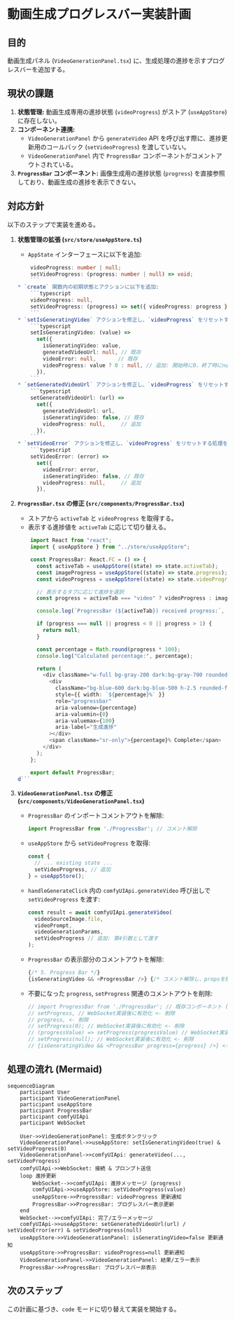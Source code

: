 # 動画生成プログレスバー実装計画

## 目的

動画生成パネル (`VideoGenerationPanel.tsx`) に、生成処理の進捗を示すプログレスバーを追加する。

## 現状の課題

1. **状態管理:** 動画生成専用の進捗状態 (`videoProgress`) がストア (`useAppStore`) に存在しない。
2. **コンポーネント連携:**
    * `VideoGenerationPanel` から `generateVideo` API を呼び出す際に、進捗更新用のコールバック (`setVideoProgress`) を渡していない。
    * `VideoGenerationPanel` 内で `ProgressBar` コンポーネントがコメントアウトされている。
3. **`ProgressBar` コンポーネント:** 画像生成用の進捗状態 (`progress`) を直接参照しており、動画生成の進捗を表示できない。

## 対応方針

以下のステップで実装を進める。

1. **状態管理の拡張 (`src/store/useAppStore.ts`)**
    * `AppState` インターフェースに以下を追加:

    ```typescript
        videoProgress: number | null;
        setVideoProgress: (progress: number | null) => void;
        ```
    * `create` 関数内の初期状態とアクションに以下を追加:
        ```typescript
        videoProgress: null,
        setVideoProgress: (progress) => set({ videoProgress: progress }),
        ```
    * `setIsGeneratingVideo` アクションを修正し、`videoProgress` をリセットする処理を追加:
        ```typescript
        setIsGeneratingVideo: (value) =>
          set({
            isGeneratingVideo: value,
            generatedVideoUrl: null, // 既存
            videoError: null,       // 既存
            videoProgress: value ? 0 : null, // 追加: 開始時に0、終了時にnull
          }),
        ```
    * `setGeneratedVideoUrl` アクションを修正し、`videoProgress` をリセットする処理を追加:
        ```typescript
        setGeneratedVideoUrl: (url) =>
          set({
            generatedVideoUrl: url,
            isGeneratingVideo: false, // 既存
            videoProgress: null,     // 追加
          }),
        ```
    * `setVideoError` アクションを修正し、`videoProgress` をリセットする処理を追加:
        ```typescript
        setVideoError: (error) =>
          set({
            videoError: error,
            isGeneratingVideo: false, // 既存
            videoProgress: null,     // 追加
          }),
    ```

2. **`ProgressBar.tsx` の修正 (`src/components/ProgressBar.tsx`)**
    * ストアから `activeTab` と `videoProgress` を取得する。
    * 表示する進捗値を `activeTab` に応じて切り替える。

    ```typescript
        import React from "react";
        import { useAppStore } from "../store/useAppStore";

        const ProgressBar: React.FC = () => {
          const activeTab = useAppStore((state) => state.activeTab);
          const imageProgress = useAppStore((state) => state.progress);
          const videoProgress = useAppStore((state) => state.videoProgress); // 追加

          // 表示するタブに応じて進捗を選択
          const progress = activeTab === "video" ? videoProgress : imageProgress;

          console.log(`ProgressBar (${activeTab}) received progress:`, progress);

          if (progress === null || progress < 0 || progress > 1) {
            return null;
          }

          const percentage = Math.round(progress * 100);
          console.log("Calculated percentage:", percentage);

          return (
            <div className="w-full bg-gray-200 dark:bg-gray-700 rounded-full h-2.5 my-4">
              <div
                className="bg-blue-600 dark:bg-blue-500 h-2.5 rounded-full transition-all duration-150 ease-linear"
                style={{ width: `${percentage}%` }}
                role="progressbar"
                aria-valuenow={percentage}
                aria-valuemin={0}
                aria-valuemax={100}
                aria-label="生成進捗"
              ></div>
              <span className="sr-only">{percentage}% Complete</span>
            </div>
          );
        };

        export default ProgressBar;
    d```

3. **`VideoGenerationPanel.tsx` の修正 (`src/components/VideoGenerationPanel.tsx`)**

    * `ProgressBar` のインポートコメントアウトを解除:

        ```typescript
        import ProgressBar from './ProgressBar'; // コメント解除
        ```

    * `useAppStore` から `setVideoProgress` を取得:

        ```typescript
        const {
          // ... existing state ...
          setVideoProgress, // 追加
        } = useAppStore();
        ```

    * `handleGenerateClick` 内の `comfyUIApi.generateVideo` 呼び出しで `setVideoProgress` を渡す:

        ```typescript
        const result = await comfyUIApi.generateVideo(
          videoSourceImage.file,
          videoPrompt,
          videoGenerationParams,
          setVideoProgress // 追加: 第4引数として渡す
        );
        ```

    * `ProgressBar` の表示部分のコメントアウトを解除:

        ```typescript
        {/* 5. Progress Bar */}
        {isGeneratingVideo && <ProgressBar />} {/* コメント解除し、propsを削除 */}
        ```

    * 不要になった `progress`, `setProgress` 関連のコメントアウトを削除:

        ```typescript
        // import ProgressBar from './ProgressBar'; // 既存コンポーネント (WebSocket実装後に有効化) <- 削除 or 修正済
        // setProgress, // WebSocket実装後に有効化 <- 削除
        // progress, <- 削除
        // setProgress(0); // WebSocket実装後に有効化 <- 削除
        // (progressValue) => setProgress(progressValue) // WebSocket実装後に有効化 <- 削除 or 修正済
        // setProgress(null); // WebSocket実装後に有効化 <- 削除
        // {isGeneratingVideo && <ProgressBar progress={progress} />} <- 削除 or 修正済
        ```

## 処理の流れ (Mermaid)

```mermaid
sequenceDiagram
    participant User
    participant VideoGenerationPanel
    participant useAppStore
    participant ProgressBar
    participant comfyUIApi
    participant WebSocket

    User->>VideoGenerationPanel: 生成ボタンクリック
    VideoGenerationPanel->>useAppStore: setIsGeneratingVideo(true) & setVideoProgress(0)
    VideoGenerationPanel->>comfyUIApi: generateVideo(..., setVideoProgress)
    comfyUIApi->>WebSocket: 接続 & プロンプト送信
    loop 進捗更新
        WebSocket-->>comfyUIApi: 進捗メッセージ (progress)
        comfyUIApi->>useAppStore: setVideoProgress(value)
        useAppStore->>ProgressBar: videoProgress 更新通知
        ProgressBar->>ProgressBar: プログレスバー表示更新
    end
    WebSocket-->>comfyUIApi: 完了/エラーメッセージ
    comfyUIApi->>useAppStore: setGeneratedVideoUrl(url) / setVideoError(err) & setVideoProgress(null)
    useAppStore->>VideoGenerationPanel: isGeneratingVideo=false 更新通知
    useAppStore->>ProgressBar: videoProgress=null 更新通知
    VideoGenerationPanel->>VideoGenerationPanel: 結果/エラー表示
    ProgressBar->>ProgressBar: プログレスバー非表示
```

## 次のステップ

この計画に基づき、`code` モードに切り替えて実装を開始する。
